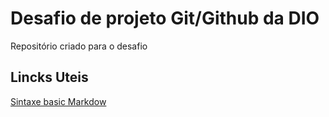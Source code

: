 # Desafio de projeto Git/Github da DIO
Repositório criado para o desafio


## Lincks Uteis
[Sintaxe basic Markdow](https:www.markdowguide.org/basic-sintax/)

